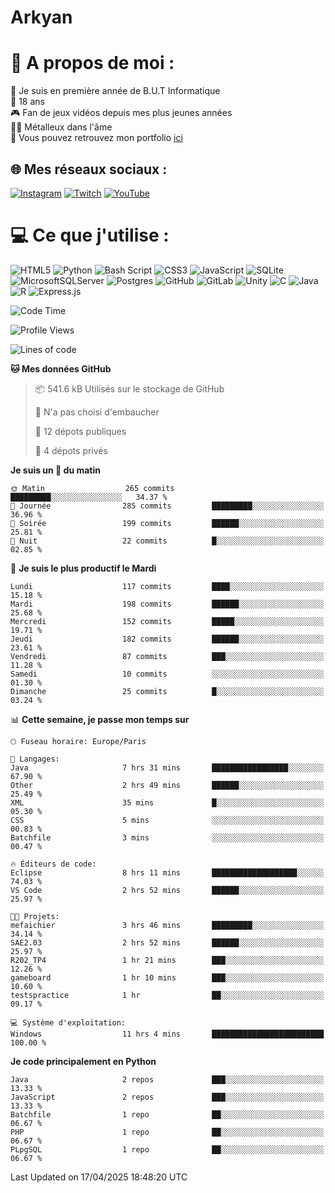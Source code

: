 # Arkyan
 # 💫 A propos de moi :
📖 Je suis en première année de B.U.T Informatique  
🎂 18 ans  
🎮 Fan de jeux vidéos depuis mes plus jeunes années  
🤘🏻 Métalleux dans l'âme  
📕 Vous pouvez retrouvez mon portfolio [ici](https://arkyanportfolio.netlify.app/)

## 🌐 Mes réseaux sociaux :
[![Instagram](https://img.shields.io/badge/Instagram-%23E4405F.svg?logo=Instagram&logoColor=white)](https://instagram.com/arkyan25) [![Twitch](https://img.shields.io/badge/Twitch-%239146FF.svg?logo=Twitch&logoColor=white)](https://twitch.tv/arkyan_) [![YouTube](https://img.shields.io/badge/YouTube-%23FF0000.svg?logo=YouTube&logoColor=white)](https://youtube.com/@arkyan_) 

# 💻 Ce que j'utilise :
![HTML5](https://img.shields.io/badge/html5-%23E34F26.svg?style=for-the-badge&logo=html5&logoColor=white) ![Python](https://img.shields.io/badge/python-3670A0?style=for-the-badge&logo=python&logoColor=ffdd54) ![Bash Script](https://img.shields.io/badge/bash_script-%23121011.svg?style=for-the-badge&logo=gnu-bash&logoColor=white) ![CSS3](https://img.shields.io/badge/css3-%231572B6.svg?style=for-the-badge&logo=css3&logoColor=white) ![JavaScript](https://img.shields.io/badge/javascript-%23323330.svg?style=for-the-badge&logo=javascript&logoColor=%23F7DF1E) ![SQLite](https://img.shields.io/badge/sqlite-%2307405e.svg?style=for-the-badge&logo=sqlite&logoColor=white) ![MicrosoftSQLServer](https://img.shields.io/badge/Microsoft%20SQL%20Server-CC2927?style=for-the-badge&logo=microsoft%20sql%20server&logoColor=white) ![Postgres](https://img.shields.io/badge/postgres-%23316192.svg?style=for-the-badge&logo=postgresql&logoColor=white) ![GitHub](https://img.shields.io/badge/github-%23121011.svg?style=for-the-badge&logo=github&logoColor=white) ![GitLab](https://img.shields.io/badge/gitlab-%23181717.svg?style=for-the-badge&logo=gitlab&logoColor=white) ![Unity](https://img.shields.io/badge/unity-%23000000.svg?style=for-the-badge&logo=unity&logoColor=white)  ![C](https://img.shields.io/badge/c-%2300599C.svg?style=for-the-badge&logo=c&logoColor=white) ![Java](https://img.shields.io/badge/java-%23ED8B00.svg?style=for-the-badge&logo=openjdk&logoColor=white) ![R](https://img.shields.io/badge/r-%23276DC3.svg?style=for-the-badge&logo=r&logoColor=white) ![Express.js](https://img.shields.io/badge/express.js-%23404d59.svg?style=for-the-badge&logo=express&logoColor=%2361DAFB)

<!--START_SECTION:waka-->
![Code Time](http://img.shields.io/badge/Code%20Time-309%20hrs%2022%20mins-blue)

![Profile Views](http://img.shields.io/badge/Vues%20du%20profil-0-blue)

![Lines of code](https://img.shields.io/badge/Depuis%20Hello%20World%2C%20j%27ai%20%C3%A9crit-3.8%20million%20Lignes%20de%20code-blue)

**🐱 Mes données GitHub** 

> 📦 541.6 kB Utilisés sur le stockage de GitHub 
 > 
> 🚫 N'a pas choisi d'embaucher
 > 
> 📜 12 dépots publiques 
 > 
> 🔑 4 dépots privés 
 > 
**Je suis un 🐤 du matin** 

```text
🌞 Matin                  265 commits         █████████░░░░░░░░░░░░░░░░   34.37 % 
🌆 Journée                285 commits         █████████░░░░░░░░░░░░░░░░   36.96 % 
🌃 Soirée                 199 commits         ██████░░░░░░░░░░░░░░░░░░░   25.81 % 
🌙 Nuit                   22 commits          █░░░░░░░░░░░░░░░░░░░░░░░░   02.85 % 
```
📅 **Je suis le plus productif le Mardi** 

```text
Lundi                    117 commits         ████░░░░░░░░░░░░░░░░░░░░░   15.18 % 
Mardi                    198 commits         ██████░░░░░░░░░░░░░░░░░░░   25.68 % 
Mercredi                 152 commits         █████░░░░░░░░░░░░░░░░░░░░   19.71 % 
Jeudi                    182 commits         ██████░░░░░░░░░░░░░░░░░░░   23.61 % 
Vendredi                 87 commits          ███░░░░░░░░░░░░░░░░░░░░░░   11.28 % 
Samedi                   10 commits          ░░░░░░░░░░░░░░░░░░░░░░░░░   01.30 % 
Dimanche                 25 commits          █░░░░░░░░░░░░░░░░░░░░░░░░   03.24 % 
```


📊 **Cette semaine, je passe mon temps sur** 

```text
🕑︎ Fuseau horaire: Europe/Paris

💬 Langages: 
Java                     7 hrs 31 mins       █████████████████░░░░░░░░   67.90 % 
Other                    2 hrs 49 mins       ██████░░░░░░░░░░░░░░░░░░░   25.49 % 
XML                      35 mins             █░░░░░░░░░░░░░░░░░░░░░░░░   05.30 % 
CSS                      5 mins              ░░░░░░░░░░░░░░░░░░░░░░░░░   00.83 % 
Batchfile                3 mins              ░░░░░░░░░░░░░░░░░░░░░░░░░   00.47 % 

🔥 Éditeurs de code: 
Eclipse                  8 hrs 11 mins       ███████████████████░░░░░░   74.03 % 
VS Code                  2 hrs 52 mins       ██████░░░░░░░░░░░░░░░░░░░   25.97 % 

🐱‍💻 Projets: 
mefaichier               3 hrs 46 mins       █████████░░░░░░░░░░░░░░░░   34.14 % 
SAE2.03                  2 hrs 52 mins       ██████░░░░░░░░░░░░░░░░░░░   25.97 % 
R202_TP4                 1 hr 21 mins        ███░░░░░░░░░░░░░░░░░░░░░░   12.26 % 
gameboard                1 hr 10 mins        ███░░░░░░░░░░░░░░░░░░░░░░   10.60 % 
testspractice            1 hr                ██░░░░░░░░░░░░░░░░░░░░░░░   09.17 % 

💻 Système d'exploitation: 
Windows                  11 hrs 4 mins       █████████████████████████   100.00 % 
```

**Je code principalement en Python** 

```text
Java                     2 repos             ███░░░░░░░░░░░░░░░░░░░░░░   13.33 % 
JavaScript               2 repos             ███░░░░░░░░░░░░░░░░░░░░░░   13.33 % 
Batchfile                1 repo              ██░░░░░░░░░░░░░░░░░░░░░░░   06.67 % 
PHP                      1 repo              ██░░░░░░░░░░░░░░░░░░░░░░░   06.67 % 
PLpgSQL                  1 repo              ██░░░░░░░░░░░░░░░░░░░░░░░   06.67 % 
```




 Last Updated on 17/04/2025 18:48:20 UTC
<!--END_SECTION:waka-->

<!--START_SECTION:SHOW_PROJECTS-->
<!--END_SECTION:SHOW_PROJECTS-->

<!--START_SECTION:SHOW_LINES_OF_CODE-->
<!--END_SECTION:SHOW_LINES_OF_CODE-->

<!--START_SECTION:SHOW_TOTAL_CODE_TIME-->
<!--END_SECTION:SHOW_TOTAL_CODE_TIME-->

<!--START_SECTION:SHOW_PROFILE_VIEWS-->
<!--END_SECTION:SHOW_PROFILE_VIEWS-->

<!--START_SECTION:SHOW_COMMIT-->
<!--END_SECTION:SHOW_COMMIT-->

<!--START_SECTION:SHOW_DAYS_OF_WEEK-->
<!--END_SECTION:SHOW_DAYS_OF_WEEK-->

<!--START_SECTION:SHOW_LANGUAGE-->
<!--END_SECTION:SHOW_LANGUAGE-->

<!--START_SECTION:SHOW_TIMEZONE-->
<!--END_SECTION:SHOW_TIMEZONE-->

<!--START_SECTION:SHOW_LANGUAGE_PER_REPO-->
<!--END_SECTION:SHOW_LANGUAGE_PER_REPO-->

<!--START_SECTION:SHOW_SHORT_INFO-->
<!--END_SECTION:SHOW_SHORT_INFO-->
